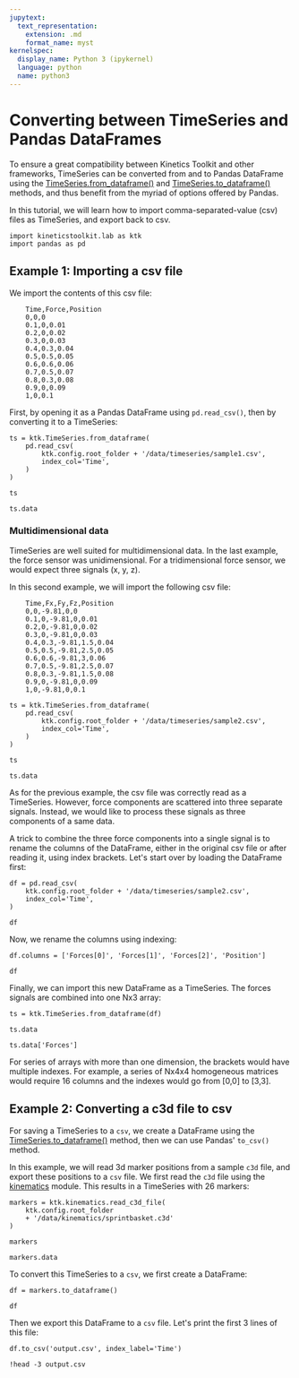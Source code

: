 ```yaml
---
jupytext:
  text_representation:
    extension: .md
    format_name: myst
kernelspec:
  display_name: Python 3 (ipykernel)
  language: python
  name: python3
---
```


# Converting between TimeSeries and Pandas DataFrames

To ensure a great compatibility between Kinetics Toolkit and other frameworks, TimeSeries can be converted from and to Pandas DataFrame using the [TimeSeries.from_dataframe()](../../api/kineticstoolkit.TimeSeries.from_dataframe.rst) and [TimeSeries.to_dataframe()](../../api/kineticstoolkit.TimeSeries.to_dataframe.rst) methods, and thus benefit from the myriad of options offered by Pandas.

In this tutorial, we will learn how to import comma-separated-value (csv) files as TimeSeries, and export back to csv.

```{code-cell}
import kineticstoolkit.lab as ktk
import pandas as pd
```

## Example 1: Importing a csv file

We import the contents of this csv file:

```
    Time,Force,Position
    0,0,0
    0.1,0,0.01
    0.2,0,0.02
    0.3,0,0.03
    0.4,0.3,0.04
    0.5,0.5,0.05
    0.6,0.6,0.06
    0.7,0.5,0.07
    0.8,0.3,0.08
    0.9,0,0.09
    1,0,0.1
```

First, by opening it as a Pandas DataFrame using `pd.read_csv()`, then by converting it to a TimeSeries:

```{code-cell}
ts = ktk.TimeSeries.from_dataframe(
    pd.read_csv(
        ktk.config.root_folder + '/data/timeseries/sample1.csv',
        index_col='Time',
    )
)

ts
```

```{code-cell}
ts.data
```

### Multidimensional data

TimeSeries are well suited for multidimensional data. In the last example, the force sensor was unidimensional. For a tridimensional force sensor, we would expect three signals (x, y, z).

In this second example, we will import the following csv file:

```
    Time,Fx,Fy,Fz,Position
    0,0,-9.81,0,0
    0.1,0,-9.81,0,0.01
    0.2,0,-9.81,0,0.02
    0.3,0,-9.81,0,0.03
    0.4,0.3,-9.81,1.5,0.04
    0.5,0.5,-9.81,2.5,0.05
    0.6,0.6,-9.81,3,0.06
    0.7,0.5,-9.81,2.5,0.07
    0.8,0.3,-9.81,1.5,0.08
    0.9,0,-9.81,0,0.09
    1,0,-9.81,0,0.1
```

```{code-cell}
ts = ktk.TimeSeries.from_dataframe(
    pd.read_csv(
        ktk.config.root_folder + '/data/timeseries/sample2.csv',
        index_col='Time',
    )
)

ts
```

```{code-cell}
ts.data
```

As for the previous example, the csv file was correctly read as a TimeSeries. However, force components are scattered into three separate signals. Instead, we would like to process these signals as three components of a same data.

A trick to combine the three force components into a single signal is to rename the columns of the DataFrame, either in the original csv file or after reading it, using index brackets. Let's start over by loading the DataFrame first:

```{code-cell}
df = pd.read_csv(
    ktk.config.root_folder + '/data/timeseries/sample2.csv',
    index_col='Time',
)

df
```

Now, we rename the columns using indexing:

```{code-cell}
df.columns = ['Forces[0]', 'Forces[1]', 'Forces[2]', 'Position']

df
```

Finally, we can import this new DataFrame as a TimeSeries. The forces signals are combined into one Nx3 array:

```{code-cell}
ts = ktk.TimeSeries.from_dataframe(df)

ts.data
```

```{code-cell}
ts.data['Forces']
```

For series of arrays with more than one dimension, the brackets would have multiple indexes. For example, a series of Nx4x4 homogeneous matrices would require 16 columns and the indexes would go from [0,0] to [3,3].

## Example 2: Converting a c3d file to csv

For saving a TimeSeries to a `csv`, we create a DataFrame using the  [TimeSeries.to_dataframe()](../../api/kineticstoolkit.TimeSeries.to_dataframe.rst) method, then we can use Pandas' `to_csv()` method.

In this example, we will read 3d marker positions from a sample `c3d` file, and export these positions to a `csv` file. We first read the `c3d` file using the [kinematics](../../api/kineticstoolkit.kinematics.rst) module. This results in a TimeSeries with 26 markers:

```{code-cell}
markers = ktk.kinematics.read_c3d_file(
    ktk.config.root_folder
    + '/data/kinematics/sprintbasket.c3d'
)

markers
```

```{code-cell}
markers.data
```

To convert this TimeSeries to a `csv`, we first create a DataFrame:

```{code-cell}
df = markers.to_dataframe()

df
```

Then we export this DataFrame to a `csv` file. Let's print the first 3 lines of this file:

```{code-cell}
df.to_csv('output.csv', index_label='Time')

!head -3 output.csv
```
